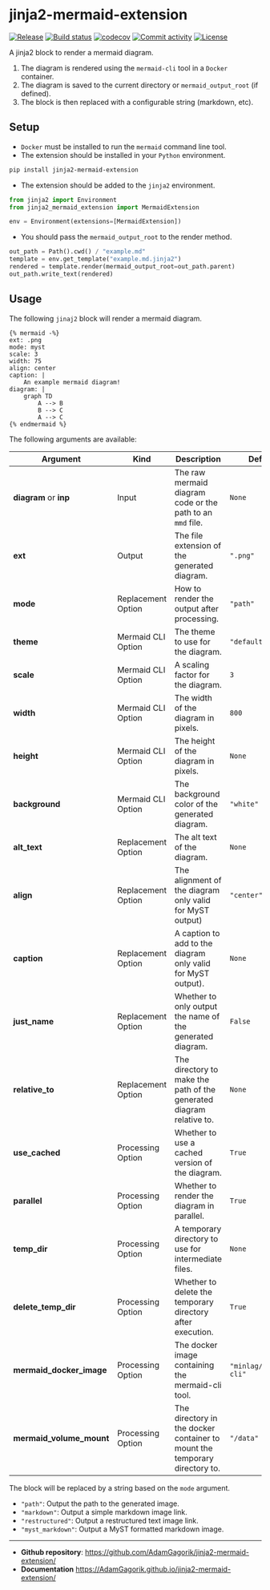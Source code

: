 # jinja2-mermaid-extension

[![Release](https://img.shields.io/github/v/release/AdamGagorik/jinja2-mermaid-extension)](https://img.shields.io/github/v/release/AdamGagorik/jinja2-mermaid-extension)
[![Build status](https://img.shields.io/github/actions/workflow/status/AdamGagorik/jinja2-mermaid-extension/main.yml?branch=main)](https://github.com/AdamGagorik/jinja2-mermaid-extension/actions/workflows/main.yml?query=branch%3Amain)
[![codecov](https://codecov.io/gh/AdamGagorik/jinja2-mermaid-extension/branch/main/graph/badge.svg)](https://codecov.io/gh/AdamGagorik/jinja2-mermaid-extension)
[![Commit activity](https://img.shields.io/github/commit-activity/m/AdamGagorik/jinja2-mermaid-extension)](https://img.shields.io/github/commit-activity/m/AdamGagorik/jinja2-mermaid-extension)
[![License](https://img.shields.io/github/license/AdamGagorik/jinja2-mermaid-extension)](https://img.shields.io/github/license/AdamGagorik/jinja2-mermaid-extension)

A jinja2 block to render a mermaid diagram.

1. The diagram is rendered using the `mermaid-cli` tool in a `Docker` container.
2. The diagram is saved to the current directory or `mermaid_output_root` (if defined).
3. The block is then replaced with a configurable string (markdown, etc).

## Setup

- `Docker` must be installed to run the `mermaid` command line tool.
- The extension should be installed in your `Python` environment.

```bash
pip install jinja2-mermaid-extension
```

- The extension should be added to the `jinja2` environment.

```python
from jinja2 import Environment
from jinja2_mermaid_extension import MermaidExtension

env = Environment(extensions=[MermaidExtension])
```

- You should pass the `mermaid_output_root` to the render method.

```python
out_path = Path().cwd() / "example.md"
template = env.get_template("example.md.jinja2")
rendered = template.render(mermaid_output_root=out_path.parent)
out_path.write_text(rendered)
```

## Usage

The following `jinaj2` block will render a mermaid diagram.

```jinja2
{% mermaid -%}
ext: .png
mode: myst
scale: 3
width: 75
align: center
caption: |
    An example mermaid diagram!
diagram: |
    graph TD
        A --> B
        B --> C
        A --> C
{% endmermaid %}
```

The following arguments are available:

| Argument                 | Kind               | Description                                                                | Default                |
| ------------------------ | ------------------ | -------------------------------------------------------------------------- | ---------------------- |
| **diagram** or **inp**   | Input              | The raw mermaid diagram code or the path to an `mmd` file.                 | `None`                 |
| **ext**                  | Output             | The file extension of the generated diagram.                               | `".png"`               |
| **mode**                 | Replacement Option | How to render the output after processing.                                 | `"path"`               |
| **theme**                | Mermaid CLI Option | The theme to use for the diagram.                                          | `"default"`            |
| **scale**                | Mermaid CLI Option | A scaling factor for the diagram.                                          | `3`                    |
| **width**                | Mermaid CLI Option | The width of the diagram in pixels.                                        | `800 `                 |
| **height**               | Mermaid CLI Option | The height of the diagram in pixels.                                       | `None`                 |
| **background**           | Mermaid CLI Option | The background color of the generated diagram.                             | `"white"`              |
| **alt_text**             | Replacement Option | The alt text of the diagram.                                               | `None`                 |
| **align**                | Replacement Option | The alignment of the diagram only valid for MyST output)                   | `"center"`             |
| **caption**              | Replacement Option | A caption to add to the diagram only valid for MyST output).               | `None`                 |
| **just_name**            | Replacement Option | Whether to only output the name of the generated diagram.                  | `False`                |
| **relative_to**          | Replacement Option | The directory to make the path of the generated diagram relative to.       | `None`                 |
| **use_cached**           | Processing Option  | Whether to use a cached version of the diagram.                            | `True`                 |
| **parallel**             | Processing Option  | Whether to render the diagram in parallel.                                 | `True`                 |
| **temp_dir**             | Processing Option  | A temporary directory to use for intermediate files.                       | `None`                 |
| **delete_temp_dir**      | Processing Option  | Whether to delete the temporary directory after execution.                 | `True`                 |
| **mermaid_docker_image** | Processing Option  | The docker image containing the mermaid-cli tool.                          | `"minlag/mermaid-cli"` |
| **mermaid_volume_mount** | Processing Option  | The directory in the docker container to mount the temporary directory to. | `"/data"`              |

The block will be replaced by a string based on the `mode` argument.

- `"path"`: Output the path to the generated image.
- `"markdown"`: Output a simple markdown image link.
- `"restructured"`: Output a restructured text image link.
- `"myst_markdown"`: Output a MyST formatted markdown image.

---

- **Github repository**: <https://github.com/AdamGagorik/jinja2-mermaid-extension/>
- **Documentation** <https://AdamGagorik.github.io/jinja2-mermaid-extension/>
